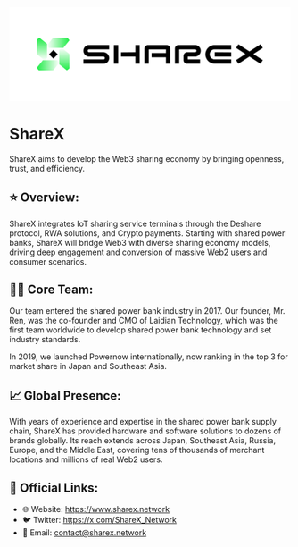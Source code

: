 ![banner](https://github.com/sharex-org/.github/blob/main/logo.png)

# ShareX

ShareX aims to develop the Web3 sharing economy by bringing openness, trust, and efficiency. 

## ⭐️ Overview:

ShareX integrates IoT sharing service terminals through the Deshare protocol, RWA solutions, and Crypto payments. Starting with shared power banks, ShareX will bridge Web3 with diverse sharing economy models, driving deep engagement and conversion of massive Web2 users and consumer scenarios.

## 🧑‍💻 Core Team:

Our team entered the shared power bank industry in 2017. Our founder, Mr. Ren, was the co-founder and CMO of Laidian Technology, which was the first team worldwide to develop shared power bank technology and set industry standards. 

In 2019, we launched Powernow internationally, now ranking in the top 3 for market share in Japan and Southeast Asia.

## 📈 Global Presence:

With years of experience and expertise in the shared power bank supply chain, ShareX has provided hardware and software solutions to dozens of brands globally. Its reach extends across Japan, Southeast Asia, Russia, Europe, and the Middle East, covering tens of thousands of merchant locations and millions of real Web2 users.

## 🔗 Official Links:

- 🌐 Website: https://www.sharex.network
- 🐦 Twitter: https://x.com/ShareX_Network
- 📮 Email: contact@sharex.network
